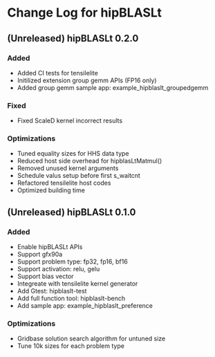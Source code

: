 # Change Log for hipBLASLt

## (Unreleased) hipBLASLt 0.2.0
### Added
- Added CI tests for tensilelite
- Initilized extension group gemm APIs (FP16 only)
- Added group gemm sample app: example_hipblaslt_groupedgemm
### Fixed
- Fixed ScaleD kernel incorrect results
### Optimizations
- Tuned equality sizes for HHS data type
- Reduced host side overhead for hipblasLtMatmul()
- Removed unused kernel arguments
- Schedule valus setup before first s_waitcnt
- Refactored tensilelite host codes
- Optimized building time

## (Unreleased) hipBLASLt 0.1.0
### Added
- Enable hipBLASLt APIs
- Support gfx90a
- Support problem type: fp32, fp16, bf16
- Support activation: relu, gelu
- Support bias vector
- Integreate with tensilelite kernel generator
- Add Gtest: hipblaslt-test
- Add full function tool: hipblaslt-bench
- Add sample app: example_hipblaslt_preference
### Optimizations
- Gridbase solution search algorithm for untuned size
- Tune 10k sizes for each problem type
